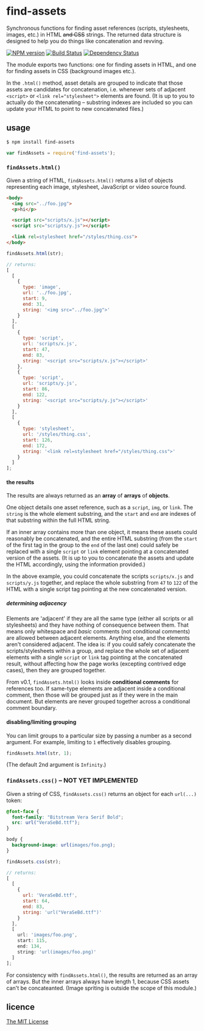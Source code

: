 # find-assets

Synchronous functions for finding asset references (scripts, stylesheets, images, etc.) in HTML ~~and CSS~~ strings. The returned data structure is designed to help you do things like concatenation and revving.

[![NPM version][npm-image]][npm-url] [![Build Status][travis-image]][travis-url] [![Dependency Status][depstat-image]][depstat-url]

The module exports two functions: one for finding assets in HTML, and one for finding assets in CSS (background images etc.).

In the `.html()` method, asset details are grouped to indicate that those assets are candidates for concatenation, i.e. whenever sets of adjacent `<script>` or `<link rel="stylesheet">` elements are found. (It is up to you to actually do the concatenating – substring indexes are included so you can update your HTML to point to new concatenated files.)


## usage

```sh
$ npm install find-assets
```

```js
var findAssets = require('find-assets');
```


### `findAssets.html()`

Given a string of HTML, `findAssets.html()` returns a list of objects representing each image, stylesheet, JavaScript or video source found.

```html
<body>
  <img src="../foo.jpg">
  <p>hi</p>

  <script src="scripts/x.js"></script>
  <script src="scripts/y.js"></script>

  <link rel=stylesheet href="/styles/thing.css">
</body>
```

```js
findAssets.html(str);

// returns:
[
  [
    {
      type: 'image',
      url: '../foo.jpg',
      start: 9,
      end: 31,
      string: '<img src="../foo.jpg">'
    }
  ],
  [
    {
      type: 'script',
      url: 'scripts/x.js',
      start: 47,
      end: 83,
      string: '<script src="scripts/x.js"></script>'
    },
    {
      type: 'script',
      url: 'scripts/y.js',
      start: 86,
      end: 122,
      string: '<script src="scripts/y.js"></script>'
    }
  ],
  [
    {
      type: 'stylesheet',
      url: '/styles/thing.css',
      start: 126,
      end: 172,
      string: '<link rel=stylesheet href="/styles/thing.css">'
    }
  ]
];
```


#### the results

The results are always returned as an **array** of **arrays** of **objects**.

One object details one asset reference, such as a `script`, `img`, or `link`. The `string` is the whole element substring, and the `start` and `end` are indexes of that substring within the full HTML string.

If an inner array contains more than one object, it means these assets could reasonably be concatenated, and the entire HTML substring (from the `start` of the first tag in the group to the `end` of the last one) could safely be replaced with a single `script` or `link` element pointing at a concatenated version of the assets. (It is up to you to concatenate the assets and update the HTML accordingly, using the information provided.)

In the above example, you could concatenate the scripts `scripts/x.js` and `scripts/y.js` together, and replace the whole substring from `47` to `122` of the HTML with a single script tag pointing at the new concatenated version.


##### determining adjacency

Elements are 'adjacent' if they are all the same type (either all scripts or all stylesheets) and they have nothing of consequence between them. That means only whitespace and *basic* comments (not conditional comments) are allowed between adjacent elements. Anything else, and the elements aren't considered adjacent. The idea is: if you could safely concatenate the scripts/stylesheets within a group, and replace the whole set of adjacent elements with a single `script` or `link` tag pointing at the concatenated result, without affecting how the page works (excepting contrived edge cases), then they are grouped together.

From v0.1, `findAssets.html()` looks inside **conditional comments** for references too. If same-type elements are adjacent inside a conditional comment, then those will be grouped just as if they were in the main document. But elements are never grouped together across a conditional comment boundary.

#### disabling/limiting grouping

You can limit groups to a particular size by passing a number as a second argument. For example, limiting to `1` effectively disables grouping.

```js
findAssets.html(str, 1);
```

(The default 2nd argument is `Infinity`.)


### `findAssets.css()` – NOT YET IMPLEMENTED

Given a string of CSS, `findAssets.css()` returns an object for each `url(...)` token:

```css
@font-face {
  font-family: "Bitstream Vera Serif Bold";
  src: url("VeraSeBd.ttf");
}

body {
  background-image: url(images/foo.png);
}
```

```js
findAssets.css(str);

// returns:
[
  [
    {
      url: 'VeraSeBd.ttf',
      start: 64,
      end: 83,
      string: 'url("VeraSeBd.ttf")'
    }
  ],
  [
    url: 'images/foo.png',
    start: 115,
    end: 134,
    string: 'url(images/foo.png)'
  ]
];
```

For consistency with `findAssets.html()`, the results are returned as an array of arrays. But the inner arrays always have length 1, because CSS assets can't be concateanted. (Image spriting is outside the scope of this module.)


## licence

[The MIT License](http://opensource.org/licenses/MIT)


[npm-url]: https://npmjs.org/package/find-assets
[npm-image]: https://badge.fury.io/js/find-assets.png

[travis-url]: http://travis-ci.org/callumlocke/find-assets
[travis-image]: https://secure.travis-ci.org/callumlocke/find-assets.png?branch=master

[depstat-url]: https://david-dm.org/callumlocke/find-assets
[depstat-image]: https://david-dm.org/callumlocke/find-assets.png
